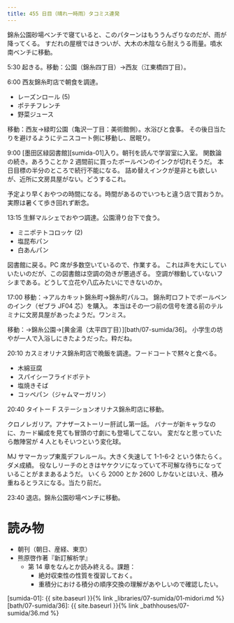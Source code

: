 ```yaml
---
title: 455 日目（晴れ一時雨）タコミス連発
---
```


錦糸公園砂場ベンチで寝ていると、このパターンはもううんざりなのだが、雨が降ってくる。
すだれの屋根ではきついが、大木の木陰なら耐えうる雨量。噴水南ベンチに移動。

5:30 起きる。移動：公園（錦糸四丁目）→西友（江東橋四丁目）。

6:00 西友錦糸町店で朝食を調達。
* レーズンロール (5)
* ポテチフレンチ
* 野菜ジュース

移動：西友→緑町公園（亀沢一丁目：美術館側）。水浴びと食事。
その後日当たりを避けるようにテニスコート側に移動し、居眠り。

9:00 [墨田区緑図書館][sumida-01]入り。朝刊を読んで学習室に入室。
関数論の続き。あろうことか 2 週間前に買ったボールペンのインクが切れそうだ。
本日目標の半分のところで続行不能になる。
詰め替えインクが是非とも欲しいが、近所に文房具屋がない。どうするこれ。

予定より早くおやつの時間になる。時間があるのでいつもと違う店で買おうか。
実際は暑くて歩き回れず断念。

13:15 生鮮マルシェでおやつ調達。公園滑り台下で食う。
* ミニポテトコロッケ (2)
* 塩昆布パン
* 白あんパン

図書館に戻る。PC 席が多数空いているので、作業する。
これは声を大にしていいたいのだが、この図書館は空調の効きが悪過ぎる。
空調が稼動していないフシまである。どうして立花や八広みたいにできないのか。

17:00 移動：→アルカキット錦糸町→錦糸町パルコ。
錦糸町ロフトでボールペンのインク（ゼブラ JF04 芯）を購入。
本当はその一つ前の信号を渡る前のテルミナに文房具屋があったようだ。ワンミス。

移動：→錦糸公園→[黄金湯（太平四丁目）][bath/07-sumida/36]。
小学生の坊やが一人で入浴しにきたようだった。粋だね。

20:10 カスミオリナス錦糸町店で晩飯を調達。フードコートで黙々と食べる。
* 木綿豆腐
* スパイシーフライドポテト
* 塩焼きそば
* コッペパン（ジャムマーガリン）

20:40 タイトー F ステーションオリナス錦糸町店に移動。

クロノレガリア。アナザーストーリー肝試し第一話。
バナーが新キャラなのに、カード編成を見ても冒頭の寸劇にも登場してこない。
変だなと思っていたら敵陣営が 4 人ともそいつという変化球。

MJ サマーカップ東風デフレルール。大きく失速して 1-1-6-2 という体たらく。ダメ成績。
役なしリーチのときはヤケクソになっていて不可解な待ちになっていることがままあるようだ。
いくら 2000 とか 2600 しかないとはいえ、積み重ねるとラスになる。当たり前だ。

23:40 退店。錦糸公園砂場ベンチに移動。

# 読み物

* 朝刊（朝日、産経、東京）
* 熊原啓作著『新訂解析学』
  * 第 14 章をなんとか読み終える。課題：
    * 絶対収束性の性質を復習しておく。
    * 重積分における積分の順序交換の理解があやしいので確認したい。

[sumida-01]: {{ site.baseurl }}{% link _libraries/07-sumida/01-midori.md %}
[bath/07-sumida/36]: {{ site.baseurl }}{% link _bathhouses/07-sumida/36.md %}
